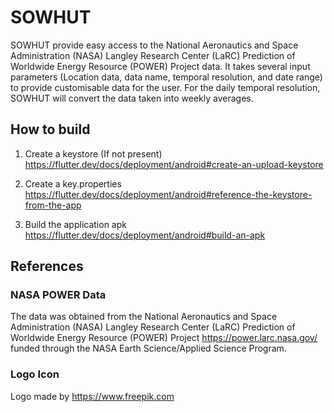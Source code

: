 # SOWHUT

SOWHUT provide easy access to the National Aeronautics and Space Administration (NASA) Langley Research Center (LaRC) Prediction of Worldwide Energy Resource (POWER) Project data. It takes several input parameters (Location data, data name, temporal resolution, and date range) to provide customisable data for the user. For the daily temporal resolution, SOWHUT will convert the data taken into weekly averages.

## How to build
1. Create a keystore (If not present)
https://flutter.dev/docs/deployment/android#create-an-upload-keystore

2. Create a key.properties
https://flutter.dev/docs/deployment/android#reference-the-keystore-from-the-app

3. Build the application apk
https://flutter.dev/docs/deployment/android#build-an-apk

## References
### NASA POWER Data
The data was obtained from the National Aeronautics and Space Administration (NASA) Langley Research Center (LaRC) Prediction of Worldwide Energy Resource (POWER) Project https://power.larc.nasa.gov/ funded through the NASA Earth Science/Applied Science Program.

### Logo Icon
Logo made by https://www.freepik.com
